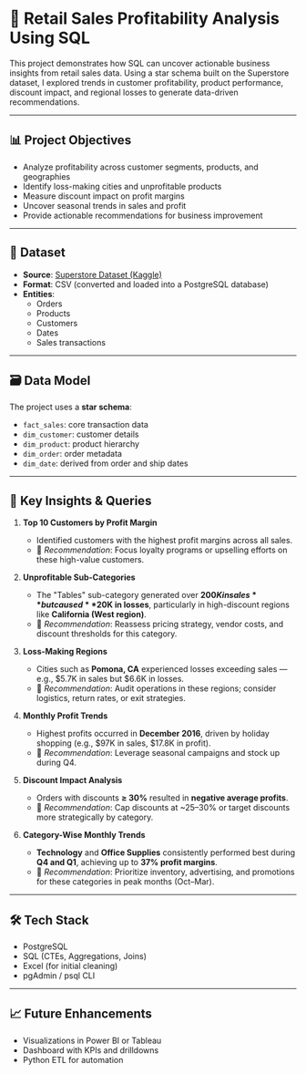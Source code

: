 # 🛒 Retail Sales Profitability Analysis Using SQL

This project demonstrates how SQL can uncover actionable business insights from retail sales data. Using a star schema built on the Superstore dataset, I explored trends in customer profitability, product performance, discount impact, and regional losses to generate data-driven recommendations.

---

## 📊 Project Objectives

- Analyze profitability across customer segments, products, and geographies
- Identify loss-making cities and unprofitable products
- Measure discount impact on profit margins
- Uncover seasonal trends in sales and profit
- Provide actionable recommendations for business improvement

---

## 📁 Dataset

- **Source**: [Superstore Dataset (Kaggle)](https://www.kaggle.com/datasets/vivek468/superstore-dataset-final)
- **Format**: CSV (converted and loaded into a PostgreSQL database)
- **Entities**:
  - Orders
  - Products
  - Customers
  - Dates
  - Sales transactions

---

## 🗃️ Data Model

The project uses a **star schema**:
- `fact_sales`: core transaction data
- `dim_customer`: customer details
- `dim_product`: product hierarchy
- `dim_order`: order metadata
- `dim_date`: derived from order and ship dates

---

## 🧠 Key Insights & Queries

1. **Top 10 Customers by Profit Margin**
   - Identified customers with the highest profit margins across all sales.
   - 📌 *Recommendation*: Focus loyalty programs or upselling efforts on these high-value customers.

2. **Unprofitable Sub-Categories**
   - The "Tables" sub-category generated over **$200K in sales** but caused **$20K in losses**, particularly in high-discount regions like **California (West region)**.
   - 📌 *Recommendation*: Reassess pricing strategy, vendor costs, and discount thresholds for this category.

3. **Loss-Making Regions**
   - Cities such as **Pomona, CA** experienced losses exceeding sales — e.g., $5.7K in sales but $6.6K in losses.
   - 📌 *Recommendation*: Audit operations in these regions; consider logistics, return rates, or exit strategies.

4. **Monthly Profit Trends**
   - Highest profits occurred in **December 2016**, driven by holiday shopping (e.g., $97K in sales, $17.8K in profit).
   - 📌 *Recommendation*: Leverage seasonal campaigns and stock up during Q4.

5. **Discount Impact Analysis**
   - Orders with discounts **≥ 30%** resulted in **negative average profits**.
   - 📌 *Recommendation*: Cap discounts at ~25–30% or target discounts more strategically by category.

6. **Category-Wise Monthly Trends**
   - **Technology** and **Office Supplies** consistently performed best during **Q4 and Q1**, achieving up to **37% profit margins**.
   - 📌 *Recommendation*: Prioritize inventory, advertising, and promotions for these categories in peak months (Oct–Mar).

---

## 🛠️ Tech Stack

- PostgreSQL
- SQL (CTEs, Aggregations, Joins)
- Excel (for initial cleaning)
- pgAdmin / psql CLI

---

## 📈 Future Enhancements

- Visualizations in Power BI or Tableau
- Dashboard with KPIs and drilldowns
- Python ETL for automation
